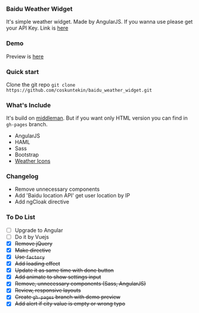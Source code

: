 ### Baidu Weather Widget
It's simple weather widget. Made by AngularJS. If you wanna use please get your API Key. Link is [here](http://lbsyun.baidu.com/apiconsole/key)

### Demo
Preview is [here](http://coskuntekin.github.io/baidu_weather_widget/)

### Quick start
Clone the git repo `git clone https://github.com/coskuntekin/baidu_weather_widget.git`

### What's Include
It's build on [middleman](https://middlemanapp.com/). But if you want only HTML version you can find in `gh-pages` branch.

- AngularJS
- HAML
- Sass
- Bootstrap
- [Weather Icons](http://www.artill.de/weather-icon-font/)

### Changelog
* Remove unnecessary components
* Add 'Baidu location API' get user location by IP 
* Add ngCloak directive

### To Do List
* [ ] Upgrade to Angular
* [ ] Do it by Vuejs
* [x] ~~Remove jQuery~~
* [x] ~~Make directive~~
* [x] ~~Use `factory`~~
* [x] ~~Add loading effect~~
* [x] ~~Update it as same time with done button~~
* [x] ~~Add animate to show settings input~~
* [x] ~~Remove, unnecessary components (Sass, AngularJS)~~
* [x] ~~Review, responsive layouts~~
* [x] ~~Create `gh-pages` branch with demo preview~~
* [x] ~~Add alert if city value is empty or wrong typo~~
